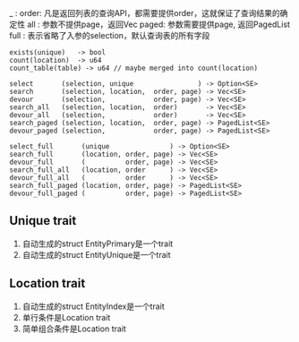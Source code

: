 

_    : 
order: 凡是返回列表的查询API，都需要提供order，这就保证了查询结果的确定性
all  : 参数不提供page，返回Vec
paged: 参数需要提供page, 返回PagedList
full : 表示省略了入参的selection，默认查询表的所有字段 


```
exists(unique)   -> bool
count(location)  -> u64
count_table(table) -> u64 // maybe merged into count(location)

select       (selection, unique                ) -> Option<SE>
search       (selection, location,  order, page) -> Vec<SE>
devour       (selection,            order, page) -> Vec<SE>
search_all   (selection, location,  order)       -> Vec<SE>
devour_all   (selection,            order)       -> Vec<SE>
search_paged (selection, location,  order, page) -> PagedList<SE>
devour_paged (selection,            order, page) -> PagedList<SE>
```


```
select_full       (unique               ) -> Option<SE>
search_full       (location, order, page) -> Vec<SE>
devour_full       (          order, page) -> Vec<SE>
search_full_all   (location, order      ) -> Vec<SE>
devour_full_all   (          order      ) -> Vec<SE>
search_full_paged (location, order, page) -> PagedList<SE>
devour_full_paged (          order, page) -> PagedList<SE>

```
## Unique trait
1. 自动生成的struct EntityPrimary是一个trait
2. 自动生成的struct EntityUnique是一个trait

## Location trait
1. 自动生成的struct EntityIndex是一个trait
2. 单行条件是Location trait
3. 简单组合条件是Location trait

```



```